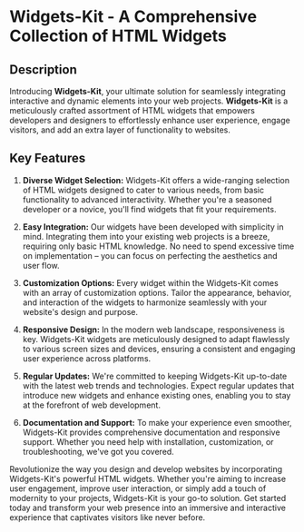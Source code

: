 # Widgets-Kit - A Comprehensive Collection of HTML Widgets

## Description

Introducing **Widgets-Kit**, your ultimate solution for seamlessly integrating interactive and dynamic elements into your web projects. **Widgets-Kit** is a meticulously crafted assortment of HTML widgets that empowers developers and designers to effortlessly enhance user experience, engage visitors, and add an extra layer of functionality to websites.

## Key Features

1. **Diverse Widget Selection:** Widgets-Kit offers a wide-ranging selection of HTML widgets designed to cater to various needs, from basic functionality to advanced interactivity. Whether you're a seasoned developer or a novice, you'll find widgets that fit your requirements.

2. **Easy Integration:** Our widgets have been developed with simplicity in mind. Integrating them into your existing web projects is a breeze, requiring only basic HTML knowledge. No need to spend excessive time on implementation – you can focus on perfecting the aesthetics and user flow.

3. **Customization Options:** Every widget within the Widgets-Kit comes with an array of customization options. Tailor the appearance, behavior, and interaction of the widgets to harmonize seamlessly with your website's design and purpose.

4. **Responsive Design:** In the modern web landscape, responsiveness is key. Widgets-Kit widgets are meticulously designed to adapt flawlessly to various screen sizes and devices, ensuring a consistent and engaging user experience across platforms.

5. **Regular Updates:** We're committed to keeping Widgets-Kit up-to-date with the latest web trends and technologies. Expect regular updates that introduce new widgets and enhance existing ones, enabling you to stay at the forefront of web development.

6. **Documentation and Support:** To make your experience even smoother, Widgets-Kit provides comprehensive documentation and responsive support. Whether you need help with installation, customization, or troubleshooting, we've got you covered.


Revolutionize the way you design and develop websites by incorporating Widgets-Kit's powerful HTML widgets. Whether you're aiming to increase user engagement, improve user interaction, or simply add a touch of modernity to your projects, Widgets-Kit is your go-to solution. Get started today and transform your web presence into an immersive and interactive experience that captivates visitors like never before.
